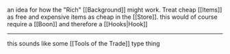 an idea for how the "Rich" [[Background]] might work. Treat cheap [[Items]] as free and expensive items as cheap in the [[Store]]. this would of course require a [[Boon]] and therefore a [[Hooks|Hook]]

---

this sounds like some [[Tools of the Trade]] type thing
